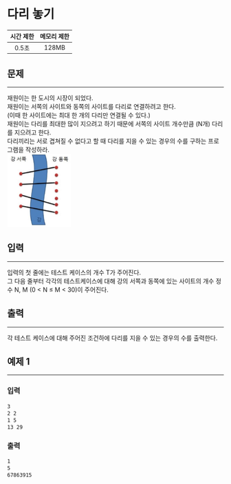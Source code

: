 다리 놓기
============
|시간 제한|메모리 제한|
|:---:|:---:|
|0.5초|128MB|

## 문제
-------
재원이는 한 도시의 시장이 되었다.</br>
재원이는 서쪽의 사이트와 동쪽의 사이트를 다리로 연결하려고 한다.</br>
(이때 한 사이트에는 최대 한 개의 다리만 연결될 수 있다.)</br>
재원이는 다리를 최대한 많이 지으려고 하기 때문에 서쪽의 사이트 개수만큼 (N개) 다리를 지으려고 한다.</br>
다리끼리는 서로 겹쳐질 수 없다고 할 때 다리를 지을 수 있는 경우의 수를 구하는 프로그램을 작성하라.</br>
<img src="./bridge.jpg" height="170">

## 입력
-------
입력의 첫 줄에는 테스트 케이스의 개수 T가 주어진다.</br>
그 다음 줄부터 각각의 테스트케이스에 대해 강의 서쪽과 동쪽에 있는 사이트의 개수 정수 N, M (0 < N ≤ M < 30)이 주어진다.</br>

## 출력
-------
각 테스트 케이스에 대해 주어진 조건하에 다리를 지을 수 있는 경우의 수를 출력한다.</br>

## 예제 1
-------
### 입력
```
3
2 2
1 5
13 29
```
### 출력
```
1
5
67863915
```
